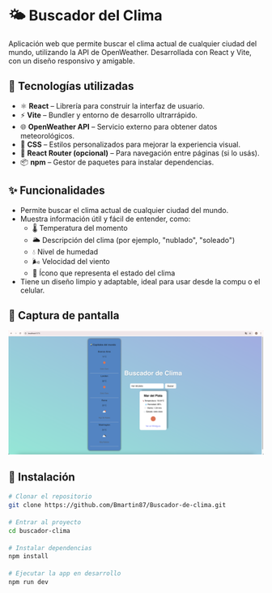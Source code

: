 # 🌤️ Buscador del Clima

Aplicación web que permite buscar el clima actual de cualquier ciudad del mundo, utilizando la API de OpenWeather. Desarrollada con React y Vite, con un diseño responsivo y amigable.

## 🚀 Tecnologías utilizadas

- ⚛️ **React** – Librería para construir la interfaz de usuario.
- ⚡ **Vite** – Bundler y entorno de desarrollo ultrarrápido.
- 🌐 **OpenWeather API** – Servicio externo para obtener datos meteorológicos.
- 💅 **CSS** – Estilos personalizados para mejorar la experiencia visual.
- 🧭 **React Router (opcional)** – Para navegación entre páginas (si lo usás).
- 📦 **npm** – Gestor de paquetes para instalar dependencias.

## ✨ Funcionalidades

- Permite buscar el clima actual de cualquier ciudad del mundo.
- Muestra información útil y fácil de entender, como:
  - 🌡️ Temperatura del momento
  - 🌥️ Descripción del clima (por ejemplo, "nublado", "soleado")
  - 💧 Nivel de humedad
  - 🌬️ Velocidad del viento
  - 🌈 Ícono que representa el estado del clima
- Tiene un diseño limpio y adaptable, ideal para usar desde la compu o el celular.



## 📸 Captura de pantalla

![Vista previa de la app](./public/screenshot.png)



## 🔧 Instalación

```bash
# Clonar el repositorio
git clone https://github.com/Bmartin87/Buscador-de-clima.git

# Entrar al proyecto
cd buscador-clima

# Instalar dependencias
npm install

# Ejecutar la app en desarrollo
npm run dev
